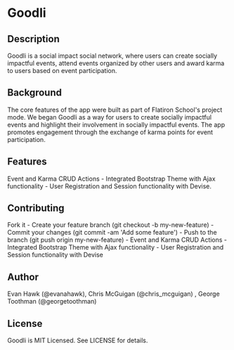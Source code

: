 # Goodli

## Description

Goodli is a social impact social network, where users can create socially impactful events, attend events organized by other users and award karma to users based on event participation.

## Background

The core features of the app were built as part of Flatiron School's project mode. We began Goodli as a way for users to create socially impactful events and highlight their involvement in socially impactful events. The app promotes engagement through the exchange of karma points for event participation.

## Features

Event and Karma CRUD Actions - Integrated Bootstrap Theme with Ajax functionality - User Registration and Session functionality with Devise.


## Contributing

Fork it -
Create your feature branch (git checkout -b my-new-feature) -
Commit your changes (git commit -am 'Add some feature') -
Push to the branch (git push origin my-new-feature) -
Event and Karma CRUD Actions -  Integrated Bootstrap Theme with Ajax functionality - User Registration and Session functionality with Devise


## Author

Evan Hawk (@evanahawk), Chris McGuigan (@chris_mcguigan) , George Toothman (@georgetoothman)

## License

Goodli is MIT Licensed. See LICENSE for details.
